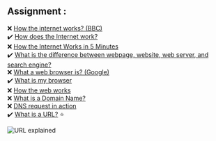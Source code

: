 

## Assignment :  
❌ [How the internet works? (BBC)](https://www.youtube.com/watch?v=eHp1l73ztB8)  
✔️ [How does the Internet work?](https://developer.mozilla.org/en-US/docs/Learn/Common_questions/How_does_the_Internet_work)  
❌ [How the Internet Works in 5 Minutes](https://youtu.be/7_LPdttKXPc?t=46s)  
✔️ [What is the difference between webpage, website, web server, and search engine?](https://developer.mozilla.org/en-US/docs/Learn/Common_questions/Pages_sites_servers_and_search_engines)  
❌ [What a web browser is? (Google)](https://youtu.be/BrXPcaRlBqo)  
✔️ [What is my browser](https://www.whatsmybrowser.org/)  
❌ [How the web works](https://developer.mozilla.org/en-US/docs/Learn/Getting_started_with_the_web/How_the_Web_works#clients_and_servers)  
❌ [What is a Domain Name?](https://developer.mozilla.org/en-US/docs/Learn/Common_questions/What_is_a_domain_name#how_does_a_dns_request_work)  
❌ [DNS request in action](https://www.youtube.com/watch?v=72snZctFFtA&feature=youtu.be&t=45s)  
✔️ [What is a URL?](https://developer.mozilla.org/en-US/docs/Learn/Common_questions/What_is_a_URL) ⭐  


![URL explained](https://developer.mozilla.org/en-US/docs/Learn/Common_questions/What_is_a_URL/mdn-url-all.png "URL")
